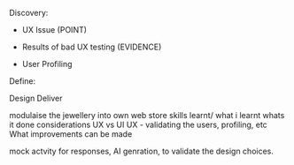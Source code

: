 Discovery: 
- UX Issue (POINT)
- Results of bad UX testing (EVIDENCE)

- User Profiling

Define:



Design
Deliver

modulaise the jewellery into own web store
skills learnt/ what i learnt
whats it done
considerations
UX vs UI
UX - validating the users, profiling, etc
What improvements can be made

mock actvity for responses, AI genration, to validate the design choices.

